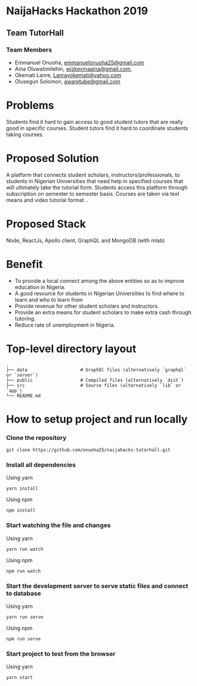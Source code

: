 # NaijaHacks Hackathon 2019

## Team TutorHall

### Team Members

- Emmanuel Onuoha, emmanuelonuoha25@gmail.com
- Aina Oluwatimilehin, wizkevinaaina@gmail.com,
- Okemati Lanre, Lanrayokemati@yahoo.com
- Olusegun Solomon, awaretube@gmail.com

# Problems

Students find it hard to gain access to good student tutors that are really good in specific courses.
Student tutors find it hard to coordinate students taking courses.


# Proposed Solution

A platform that connects student scholars, instructors/professionals,
to students in Nigerian Universities that need help in specified courses that will ultimately take the tutorial form.
Students access this platform through subscription on semester to semester basis. 
Courses are taken via text means and video tutorial format.
.


# Proposed Stack

Node, ReactJs, Apollo client, GraphQL and MongoDB (with mlab)

# Benefit

- To provide a local connect among the above entities so as to
improve education in Nigeria.
- A good resource for students in Nigerian Universities to find where to learn and who to learn from
- Provide revenue for other student scholars and instructors.
- Provide an extra means for student scholars to make extra cash through tutoring.
- Reduce rate of unemployment in Nigeria.


# Top-level directory layout

    .
    ├── data                    # GraphQl files (alternatively `graphql` or `server`)
    ├── public                  # Compiled files (alternatively `dist`)
    ├── src                     # Source files (alternatively `lib` or `app`)
    └── README.md   


# How to setup project and run locally

### Clone the repository 

```
git clone https://github.com/onuoha25/naijahacks-tutorhall.git
```

### Install all dependencies

Using yarn

```
yarn install
```

Using npm

```
npm install
```

### Start watching the file and changes

Using yarn

```
yarn run watch
```

Using npm

```
npm run watch
```

### Start the development server to serve static files and connect to database

Using yarn

```
yarn run serve
```

Using npm

```
npm run serve
```

### Start project to test from the browser

Using yarn

```
yarn start
```
